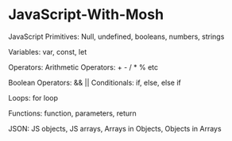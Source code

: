 # JavaScript-With-Mosh

JavaScript Primitives:
Null, undefined, booleans, numbers, strings

Variables:
var, const, let

Operators:
Arithmetic Operators: + - / \* % etc

Boolean Operators:
&& ||
Conditionals:
if, else, else if

Loops:
for loop

Functions:
function, parameters, return

JSON: JS objects, JS arrays, Arrays in Objects, Objects in Arrays
